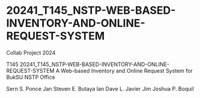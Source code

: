 # 20241_T145_NSTP-WEB-BASED-INVENTORY-AND-ONLINE-REQUEST-SYSTEM

Collab Project 2024

T145
20241_T145_NSTP-WEB-BASED-INVENTORY-AND-ONLINE-REQUEST-SYSTEM
A Web-based Inventory and Online Request System for BukSU NSTP Office

Sern S. Ponce
Jan Steven E. Butaya
Ian Dave L. Javier
Jim Joshua P. Boquil
